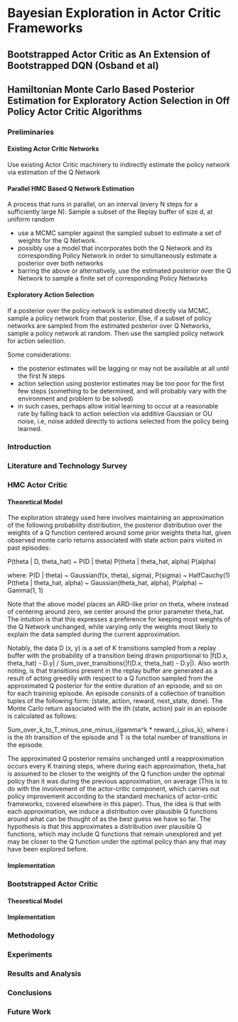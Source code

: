 # Bayesian Exploration in Actor Critic Frameworks

## Bootstrapped Actor Critic as An Extension of Bootstrapped DQN (Osband et al)

## Hamiltonian Monte Carlo Based Posterior Estimation for Exploratory Action Selection in Off Policy Actor Critic Algorithms

### Preliminaries

#### Existing Actor Critic Networks

Use existing Actor Critic machinery to indirectly estimate the policy network via estimation of the Q Network

#### Parallel HMC Based Q Network Estimation

A process that runs in parallel, on an interval (every N steps for a sufficiently large N).
Sample a subset of the Replay buffer of size d, at uniform random

-   use a MCMC sampler against the sampled subset to estimate a set of weights for the Q Network.
-   possibly use a model that incorporates both the Q Network and its corresponding Policy Network in order to simultaneously estimate a posterior over both networks
-   barring the above or alternatively, use the estimated posterior over the Q Network to sample a finite set of corresponding Policy Networks

#### Exploratory Action Selection

If a posterior over the policy network is estimated directly via MCMC, sample a policy network from that posterior.
Else, if a subset of policy networks are sampled from the estimated posterior over Q Networks, sample a policy network at random. Then use the sampled policy network for action selection.

Some considerations:

-   the posterior estimates will be lagging or may not be available at all until the first N steps
-   action selection using posterior estimates may be too poor for the first few steps (something to be determined, and will probably vary with the environment and problem to be solved)
-   in such cases, perhaps allow initial learning to occur at a reasonable rate by falling back to action selection via additive Gaussian or OU noise, i.e, noise added directly to actions selected from the policy being learned.

<!-- about 500 words -->

### Introduction

<!-- about 3000 words -->

### Literature and Technology Survey

### HMC Actor Critic

<!-- about 1000 words -->

#### Theoretical Model

The exploration strategy used here involves maintaining an approximation of the following probability distribution, the posterior distribution over the weights of a Q function centered around some prior weights theta hat, given observed monte carlo returns associated with state action pairs visited in past episodes:

P(theta | D, theta_hat) ~ P(D | theta) P(theta | theta_hat, alpha) P(alpha)

where:
P(D | theta) ~ Gaussian(f(x, theta), sigma), P(sigma) ~ HalfCauchy(1)
P(theta | theta_hat, alpha) ~ Gaussian(theta_hat, alpha), P(alpha) ~ Gamma(1, 1)

Note that the above model places an ARD-like prior on theta, where instead of centering around zero, we center around the prior parameter theta_hat. The intuition is that this expresses a preference for keeping most weights of the Q Network unchanged, while varying only the weights most likely to explain the data sampled during the current approximation.

Notably, the data D (x, y) is a set of K transitions sampled from a replay buffer with the probability of a transition being drawn proportional to |f(D.x, theta_hat) - D.y| / Sum_over_transitions(|f(D.x, theta_hat) - D.y|). Also worth noting, is that transitions present in the replay buffer are generated as a result of acting greedily with respect to a Q function sampled from the approximated Q posterior for the entire duration of an episode, and so on for each traininig episode. An episode consists of a collection of transition tuples of the following form: (state, action, reward, next_state, done). The Monte Carlo return associated with the ith (state, action) pair in an episode is calculated as follows:

Sum_over_k_to_T_minus_one_minus_i(gamma^k \* reward_i_plus_k), where i is the ith transition of the episode and T is the total number of transitions in the episode.

The approximated Q posterior remains unchanged until a reapproximation occurs every K training steps, where during each approximation, theta_hat is assumed to be closer to the weights of the Q function under the optimal policy than it was during the previous approximation, on average (This is to do with the involvement of the actor-critic component, which carries out policy improvement according to the standard mechanics of actor-critic frameworks, covered elsewhere in this paper). Thus, the idea is that with each approximation, we induce a distribution over plausible Q functions around what can be thought of as the best guess we have so far. The hypothesis is that this approximates a distribution over plausible Q functions, which may include Q functions that remain unexplored and yet may be closer to the Q function under the optimal policy than any that may have been explored before.

<!-- about 1000 words -->

#### Implementation

### Bootstrapped Actor Critic

<!-- about 500 words -->

#### Theoretical Model

<!-- about 500 words -->

#### Implementation

<!-- about 1000 words -->

### Methodology

<!-- about 500 words -->

### Experiments

<!-- about 1000 words -->

### Results and Analysis

<!-- about 500 words -->

### Conclusions

<!-- about 500 words -->

### Future Work
